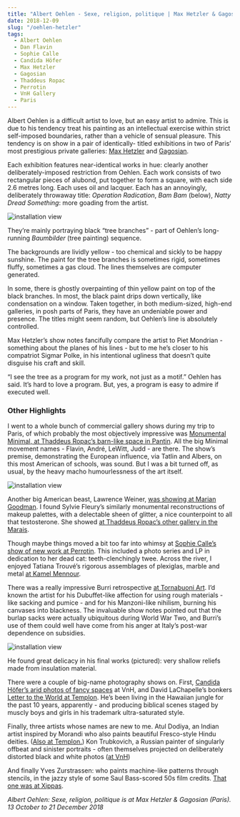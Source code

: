 ```yaml
---
title: "Albert Oehlen - Sexe, religion, politique | Max Hetzler & Gagosian"
date: 2018-12-09
slug: "/oehlen-hetzler"
tags:
  - Albert Oehlen
  - Dan Flavin
  - Sophie Calle
  - Candida Höfer
  - Max Hetzler
  - Gagosian
  - Thaddeus Ropac
  - Perrotin
  - VnH Gallery
  - Paris
---
```


Albert Oehlen is a difficult artist to love, but an easy artist to admire. This is due to his tendency treat his painting as an intellectual exercise within strict self-imposed boundaries, rather than a vehicle of sensual pleasure. This tendency is on show in a pair of identically- titled exhibitions in two of Paris’ most prestigious private galleries: [Max Hetzler](https://www.maxhetzler.com/exhibitions/albert-oehlen-sexe-religion-politique-2018/press-en/) and [Gagosian](https://gagosian.com/exhibitions/2018/albert-oehlen-sexe-religion-politique/).

Each exhibition features near-identical works in hue: clearly another deliberately-imposed restriction from Oehlen. Each work consists of two rectangular pieces of alubond, put together to form a square, with each side 2.6 metres long. Each uses oil and lacquer. Each has an annoyingly, deliberately throwaway title: *Operation Radication*, *Bam Bam* (below), *Natty Dread Something*: more goading from the artist.

![installation view](/oehlen-hetzler-1.jpg)

They’re mainly portraying black “tree branches” - part of Oehlen’s long-running *Baumbilder* (tree painting) sequence.

The backgrounds are lividly yellow - too chemical and sickly to be happy sunshine. The paint for the tree branches is sometimes rigid, sometimes fluffy, sometimes a gas cloud. The lines themselves are computer generated.

In some, there is ghostly overpainting of thin yellow paint on top of the black branches. In most, the black paint drips down vertically, like condensation on a window. Taken together, in both medium-sized, high-end galleries, in posh parts of Paris, they have an undeniable power and presence. The titles might seem random, but Oehlen’s line is absolutely controlled.

Max Hetzler’s show notes fancifully compare the artist to Piet Mondrian - something about the planes of his lines - but to me he’s closer to his compatriot Sigmar Polke, in his intentional ugliness that doesn’t quite disguise his craft and skill.

“I see the tree as a program for my work, not just as a motif.”  Oehlen has said. It’s hard to love a program. But, yes, a program is easy to admire if executed well.

### Other Highlights

I went to a whole bunch of commercial gallery shows during my trip to Paris, of which probably the most objectively impressive was [Monumental Minimal, at Thaddeus Ropac’s barn-like space in Pantin](https://www.ropac.net/exhibition/carl-andre-dan-flavin-donald-judd-sol-lewitt-robert-mangold-robert-morris). All the big Minimal movement names - Flavin, André, LeWitt, Judd - are there. The show’s premise, demonstrating the European influence, via Tatlin and Albers, on this most American of schools, was sound. But I was a bit turned off, as usual, by the heavy macho humourlessness of the art itself.

![installation view](/oehlen-hetzler-2.jpg)

Another big American beast, Lawrence Weiner,  [was showing at Marian Goodman](https://www.mariangoodman.com/exhibitions/lawrence-weiner-folded-waves-vagues-pliees). I found Sylvie Fleury’s similarly monumental reconstructions of makeup palettes, with a delectable sheen of glitter, a nice counterpoint to all that testosterone. She showed [at Thaddeus Ropac’s other gallery in the Marais](https://www.ropac.net/exhibition/palettes-of-shadows).

Though maybe things moved a bit too far into whimsy at [Sophie Calle’s show of new work at Perrotin](https://www.perrotin.com/artists/Sophie_Calle/1). This included a photo series and LP in dedication to her dead cat: teeth-clenchingly twee. Across the river, I enjoyed Tatiana Trouvé’s rigorous assemblages of plexiglas, marble and metal [at Kamel Mennour](http://www.kamelmennour.com/media/10830/tatiana-trouve-a-quiet-life.html).

There was a really impressive Burri retrospective [at Tornabuoni Art](https://www.tornabuoniart.fr/alberto-burri.php?lang=en). I’d known the artist for his Dubuffet-like affection for using rough materials - like sacking and pumice - and for his Manzoni-like nihilism, burning his canvases into blackness. The invaluable show notes pointed out that the burlap sacks were actually ubiquitous during World War Two, and Burri’s use of them could well have come from his anger at Italy’s post-war dependence on subsidies.

![installation view](/oehlen-hetzler-3.jpg)

He found great delicacy in his final works (pictured): very shallow reliefs made from insulation material.

There were a couple of big-name photography shows on. First, [Candida Höfer’s arid photos of fancy spaces](http://vnhgallery.com/exhibitions/candida-hofer-paris-revisited-6-november-21-december-2018/) at VnH, and David LaChapelle’s bonkers [Letter to the World at Templon](https://www.templon.com/new/exhibition.php?la=en&show_id=640).  He’s been living in the Hawaiian jungle for the past 10 years, apparently - and producing biblical scenes staged by muscly boys and girls in his trademark ultra-saturated style.

Finally, three artists whose names are new to me. Atul Dodiya, an Indian artist inspired by Morandi who also paints beautiful Fresco-style Hindu deities. ([Also at Templon.](https://www.templon.com/new/exhibition.php?la=en&show_id=641)) Kon Trubkovich, a Russian painter of singularly offbeat and sinister portraits - often themselves projected on deliberately distorted black and white photos ([at VnH](http://vnhgallery.com/exhibitions/kon-trubkovich-minor-demons-22-november-21-december-2018-vnh-gallery/))

And finally Yves Zurstrassen: who paints machine-like patterns through stencils, in the jazzy style of some Saul Bass-scored 50s film credits. [That one was at Xippas](http://www.xippas.com/exhibition/something-else/).

*Albert Oehlen: Sexe, religion, politique is at Max Hetzler & Gagosian (Paris). 13 October to 21 December 2018*
